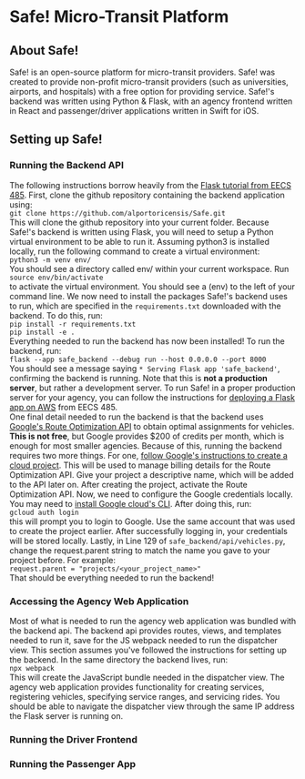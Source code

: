 # Safe! Micro-Transit Platform
## About Safe!
Safe! is an open-source platform for micro-transit providers. Safe! was created to provide non-profit
micro-transit providers (such as universities, airports, and hospitals) with a free option for providing
service. Safe!'s backend was written using Python & Flask, with an agency frontend written in React and 
passenger/driver applications written in Swift for iOS.

## Setting up Safe!
### Running the Backend API
The following instructions borrow heavily from the [Flask tutorial from EECS 485](https://eecs485staff.github.io/p2-insta485-serverside/setup_flask.html). 
First, clone the github repository containing the backend application using: \
```git clone https://github.com/alportoricensis/Safe.git``` \
This will clone the github repository into your current folder. Because Safe!'s backend is written using Flask,
you will need to setup a Python virtual environment to be able to run it. Assuming python3 is installed
locally, run the following command to create a virtual environment: \
```python3 -m venv env/``` \
You should see a directory called env/ within your current workspace. Run \
```source env/bin/activate``` \
to activate the virtual environment. You should see a (env) to the left of your command line. We now need
to install the packages Safe!'s backend uses to run, which are specified in the ```requirements.txt```
downloaded with the backend. To do this, run: \
```pip install -r requirements.txt``` \
```pip install -e .``` \
Everything needed to run the backend has now been installed! To run the backend, run: \
```flask --app safe_backend --debug run --host 0.0.0.0 --port 8000``` \
You should see a message saying ```* Serving Flask app 'safe_backend'```, confirming the backend is
running. Note that this is **not a production server**, but rather a development server. To run Safe!
in a proper production server for your agency, you can follow the instructions for [deploying a Flask app
on AWS](https://eecs485staff.github.io/p2-insta485-serverside/setup_aws.html) from EECS 485. \
One final detail needed to run the backend is that the backend uses [Google's Route Optimization API](https://console.cloud.google.com/apis/library/routeoptimization.googleapis.com?project=eecs-441-safe)
to obtain optimal assignments for vehicles. **This is not free**, but Google provides $200 of credits per
month, which is enough for most smaller agencies. Because of this, running the backend requires two more things.
For one, [follow Google's instructions to create a cloud project](https://developers.google.com/workspace/guides/create-project).
This will be used to manage billing details for the Route Optimization API. Give your project a descriptive name,
which will be added to the API later on. After creating the project, activate the Route Optimization API.
Now, we need to configure the Google credentials locally. You may need to [install Google cloud's CLI](https://cloud.google.com/sdk/docs/install).
After doing this, run: \
```gcloud auth login``` \
this will prompt you to login to Google. Use the same account that was used to create the project earlier.
After successfully logging in, your credentials will be stored locally. Lastly, in Line 129 of ```safe_backend/api/vehicles.py```,
change the request.parent string to match the name you gave to your project before. For example: \
```request.parent = "projects/<your_project_name>"``` \
That should be everything needed to run the backend!

### Accessing the Agency Web Application
Most of what is needed to run the agency web application was bundled with the backend api. The backend api
provides routes, views, and templates needed to run it, save for the JS webpack needed to run the dispatcher view.
This section assumes you've followed the instructions for setting up the backend. In the same directory the 
backend lives, run: \
```npx webpack``` \
This will create the JavaScript bundle needed in the dispatcher view. The agency web application provides
functionality for creating services, registering vehicles, specifying service ranges, and servicing rides.
You should be able to navigate the dispatcher view through the same IP address the Flask server is running
on.

### Running the Driver Frontend

### Running the Passenger App
